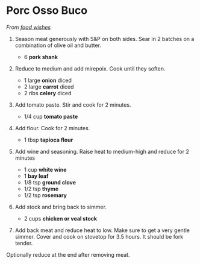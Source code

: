 # Porc Osso Buco

_From [food wishes](https://www.youtube.com/watch?v=yNgna9mZoa4)_

1. Season meat generously with S&P on both sides. Sear in 2 batches on a combination of olive oil and butter.

	- 6 **pork shank**

2. Reduce to medium and add mirepoix. Cook until they soften.

	- 1 large **onion**	diced
	- 2 large **carrot** diced
	- 2 ribs **celery** diced

3. Add tomato paste. Stir and cook for 2 minutes.

	- 1/4 cup **tomato paste**

4. Add flour. Cook for 2 minutes.

	- 1 tbsp **tapioca flour**

5. Add wine and seasoning. Raise heat to medium-high and reduce for 2 minutes

	- 1 cup **white wine**
	- 1 **bay leaf**
	- 1/8 tsp **ground clove**
	- 1/2 tsp **thyme**
	- 1/2 tsp **rosemary**

6. Add stock and bring back to simmer.

	- 2 cups **chicken or veal stock**

7. Add back meat and reduce heat to low. Make sure to get a very gentle simmer. Cover and cook on stovetop for 3.5 hours. It should be fork tender.

Optionally reduce at the end after removing meat.
